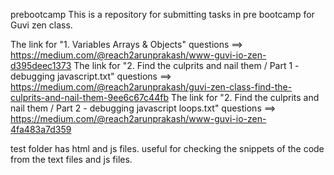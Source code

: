 prebootcamp
This is a repository for submitting tasks in pre bootcamp for Guvi zen class.

The link for "1. Variables Arrays & Objects" questions ==> https://medium.com/@reach2arunprakash/www-guvi-io-zen-d395deec1373
The link for "2. Find the culprits and nail them / Part 1 - debugging javascript.txt" questions ==> https://medium.com/@reach2arunprakash/guvi-zen-class-find-the-culprits-and-nail-them-9ee6c67c44fb
The link for "2. Find the culprits and nail them / Part 2 - debugging javascript loops.txt" questions ==> https://medium.com/@reach2arunprakash/www-guvi-io-zen-4fa483a7d359

test folder has html and js files. useful for checking the snippets of the code from the text files and js files.